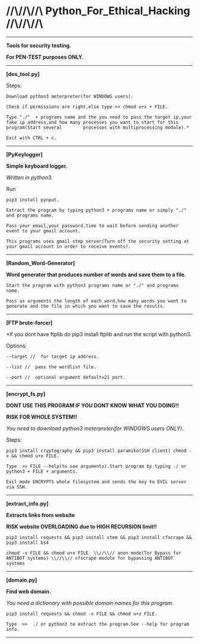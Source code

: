 

# //\\//\\//\\  Python_For_Ethical_Hacking  //\\//\\//\\

_________________________________________________________________________

**Tools for security testing.**                                 
                                                                        
**For PEN-TEST purposes ONLY.**                                         
                                                                        
_________________________________________________________________________

**[dos_tool.py]**

Steps:


    Download python3 meterpreter(for WINDOWS users).
  
    Check if permissions are right,else type >> chmod u+x + FILE.  
  
    Type "./"  + programs name and the you need to pass the target ip,your fake ip address,and how many processes you want to start for this program(Start several        processes with multiprocessing module).*
  
    Exit with CTRL + c.


_________________________________________________________________________________________________________________________________________________________________


**[PyKeylogger]**

**Simple keyboard logger.**

*Written in python3.*
    
Run 


    pip3 install pynput.
    
    Extract the program by typing python3 + programs name or simply "./"  and programs name.
    
    Pass your email,your password,time to wait before sending another event to your gmail account.
    
    This programs uses gmail stmp server(Turn off the security setting at your gmail account in order to receive events).
    
    
 _________________________________________________________________________________________________________________________________________________________________



**[Random_Word-Generator]**

**Word generator that produces number of words and save them to a file.**



    Start the program with python3 programs name or "./" and programs name.
 
    Pass as arguments the length of each word,how many words you want to generate and the file in which you want to save the results.


__________________________________________________________________________________________________________________________________________________________________


**[FTP brute-forcer]**

*If you dont have ftplib do pip3 install ftplib and run the script with python3.
  
  Options:
  
  
    --target //  for target ip address.
  
    --list //  pass the wordlist file.
  
    --port //  optional argument default=21 port.


__________________________________________________________________________________________________________________________________________________________________


**[encrypt_fs.py]**

**DONT USE THIS PROGRAM IF YOU DONT KNOW WHAT YOU DOING!!**

**RISK FOR WHOLE SYSTEM!!**

*You need to download python3 meterpreter(for WINDOWS users ONLY)*.
 
 Steps:
 
 
    pip3 install cryptography && pip3 install paramiko(SSH client) chmod -x && chmod u+x FILE.
  
    Type  >> FILE --help(to see arguments).Start program by typing ./ or python3 + FILE + arguments.
  
    Evil mode ENCRYPTS whole filesystem and sends the key to EVIL server via SSH.
  
__________________________________________________________________________________________________________________________________________________________________


 **[extract_info.py]** 
 
 **Extracts links from website**
 
 **RISK website OVERLOADING due to HIGH RECURSION limit!!**
 
 
    pip3 install requests && pip3 install stem && pip3 install cfscrape && pip3 install bs4
 
    chmod -x FILE && chmod u+x FILE  \\//\\// anon mode(Tor Bypass for ANTIBOT systems) \\//\\// cfscrape module for bypassing ANTIBOT systems


__________________________________________________________________________________________________________________________________________________________________


**[domain.py]**

**Find web domain.**

*You need a dictionary with possible domain names for this program.* 


    pip3 install requests && chmod -x FILE && chmod u+x FILE.
 
    Type  >>  ./ or python3 to extract the program.See --help for program info.
  

_________________________________________________________________________________________________________________________________________________________________





